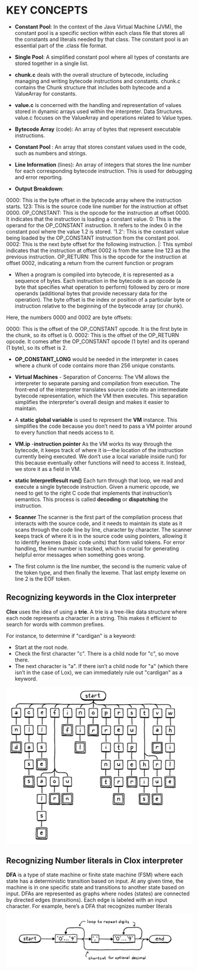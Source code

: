 # **KEY CONCEPTS**

- **Constant Pool**: In the context of the Java Virtual Machine (JVM), the constant pool is a specific section within each class file that stores all the constants and literals needed by that class. The constant pool is an essential part of the .class file format.

- **Single Pool**: A simplified constant pool where all types of constants are stored together in a single list.

- **chunk.c** deals with the overall structure of bytecode, including managing and writing bytecode instructions and constants.
chunk.c contains the Chunk structure that includes both bytecode and a ValueArray for constants.

- **value.c** is concerned with the handling and representation of values stored in dynamic arrays used within the interpreter.
Data Structures. value.c focuses on the ValueArray and operations related to Value types.

- **Bytecode Array** (code): An array of bytes that represent executable instructions.
- **Constant Pool** : An array that stores constant values used in the code, such as numbers and strings.
- **Line Information** (lines): An array of integers that stores the line number for each corresponding bytecode instruction. This is used for debugging and error reporting.


- **Output Breakdown**:

0000: This is the byte offset in the bytecode array where the instruction starts.
123: This is the source code line number for the instruction at offset 0000.
OP_CONSTANT: This is the opcode for the instruction at offset 0000. It indicates that the instruction is loading a constant value.
0: This is the operand for the OP_CONSTANT instruction. It refers to the index 0 in the constant pool where the value 1.2 is stored.
'1.2': This is the constant value being loaded by the OP_CONSTANT instruction from the constant pool.
0002: This is the next byte offset for the following instruction.
|: This symbol indicates that the instruction at offset 0002 is from the same line 123 as the previous instruction.
OP_RETURN: This is the opcode for the instruction at offset 0002, indicating a return from the current function or program

- When a program is compiled into bytecode, it is represented as a sequence of bytes. Each instruction in the bytecode is an opcode (a byte that specifies what operation to perform) followed by zero or more operands (additional bytes that provide necessary data for the operation).
The byte offset is the index or position of a particular byte or instruction relative to the beginning of the bytecode array (or chunk).

Here, the numbers 0000 and 0002 are byte offsets:

0000: This is the offset of the OP_CONSTANT opcode. It is the first byte in the chunk, so its offset is 0.
0002: This is the offset of the OP_RETURN opcode. It comes after the OP_CONSTANT opcode (1 byte) and its operand (1 byte), so its offset is 2.

- **OP_CONSTANT_LONG** would be needed in the interpreter in cases where a chunk of code contains more than 256 unique constants.

- **Virtual Machines** - Separation of Concerns: The VM allows the interpreter to separate parsing and compilation from execution. The front-end of the interpreter translates source code into an intermediate bytecode representation, which the VM then executes. This separation simplifies the interpreter's overall design and makes it easier to maintain.

- A **static global variable** is used to represent the **VM** instance. This simplifies the code because you don’t need to pass a VM pointer around to every function that needs access to it.

- **VM.ip** -**instruction pointer** As the VM works its way through the bytecode, it keeps track of where it is—the location of the instruction currently being executed. We don’t use a local variable inside run() for this because eventually other functions will need to access it. Instead, we store it as a field in VM.

- **static InterpretResult run()** Each turn through that loop, we read and execute a single bytecode instruction.  Given a numeric opcode, we need to get to the right C code that implements that instruction’s semantics. This process is called **decoding** or **dispatching** the instruction.

- **Scanner** The scanner is the first part of the compilation process that interacts with the source code, and it needs to maintain its state as it scans through the code line by line, character by character. The scanner keeps track of where it is in the source code using pointers, allowing it to identify lexemes (basic code units) that form valid tokens. For error handling, the line number is tracked, which is crucial for generating helpful error messages when something goes wrong.

- The first column is the line number, the second is the numeric value of the token type, and then finally the lexeme. That last empty lexeme on line 2 is the EOF token.

## **Recognizing keywords in the Clox interpreter**

**Clox** uses the idea of using a **trie**. A trie is a tree-like data structure where each node represents a character in a string. This makes it efficient to search for words with common prefixes.

For instance, to determine if "cardigan" is a keyword:
- Start at the root node.
- Check the first character "c". There is a child node for "c", so move there.
- The next character is "a". If there isn’t a child node for "a" (which there isn’t in the case of Lox), we can immediately rule out "cardigan" as a keyword.

<img  alt="railroad diagram" src="/images/railroad_diagram.PNG">


## **Recognizing Number literals in Clox interpreter**

**DFA** is a type of state machine or finite state machine (FSM) where each state has a deterministic transition based on input. At any given time, the machine is in one specific state and transitions to another state based on input. DFAs are represented as graphs where nodes (states) are connected by directed edges (transitions). Each edge is labeled with an input character. For example, here’s a DFA that recognizes number literals

<img  alt="DFA Nummber Literal diagram" src="/images/DFA_number_literal.PNG">


